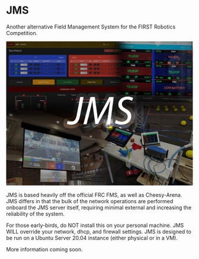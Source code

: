 JMS
===
Another alternative Field Management System for the FIRST Robotics Competition.

![](images/JMS_promo.png)

JMS is based heavily off the official FRC FMS, as well as Cheesy-Arena. JMS differs in that the bulk of the network operations are performed onboard the JMS server itself, requiring minimal external and increasing the reliability of the system.

For those early-birds, do NOT install this on your personal machine. JMS WILL override your network, dhcp, and firewall settings. JMS is designed to be run on a Ubuntu Server 20.04 instance (either physical or in a VM).

More information coming soon.